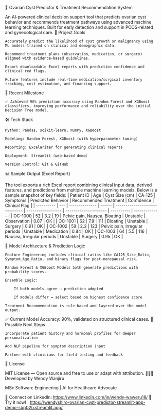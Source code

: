 🧬 Ovarian Cyst Predictor & Treatment Recommendation System

An AI-powered clinical decision support tool that predicts ovarian cyst behavior and recommends treatment pathways using advanced machine learning techniques. Built for early detection and support in PCOS-related and gynecological care.
🚀 Project Goals

    Accurately predict the likelihood of cyst growth or malignancy using ML models trained on clinical and demographic data.

    Recommend treatment plans (observation, medication, or surgery) aligned with evidence-based guidelines.

    Export downloadable Excel reports with prediction confidence and clinical red flags.

    Future features include real-time medication/surgical inventory tracking, cost estimation, and financing support.

🧠 Recent Milestone

    ✅ Achieved 90% prediction accuracy using Random Forest and XGBoost classifiers, improving performance and reliability over the initial Decision Tree model.

🛠️ Tech Stack

    Python: Pandas, scikit-learn, NumPy, XGBoost

    Modeling: Random Forest, XGBoost (with hyperparameter tuning)

    Reporting: ExcelWriter for generating clinical reports

    Deployment: Streamlit (web-based demo)

    Version Control: Git & GitHub

📊 Sample Output (Excel Report)

The tool exports a rich Excel report combining clinical input data, derived features, and predictions from multiple machine learning models.
Below is a sample snapshot of key fields:
| Patient ID | Age | Cyst Size (cm) | CA-125 | Symptoms                       | Predicted Behavior | Recommended Treatment | Confidence | Clinical Flag |
| ---------- | --- | -------------- | ------ | ------------------------------ | ------------------ | --------------------- | ---------- | ------------- |
| OC-1000    | 52  | 3.2            | 19     | Pelvic pain, Nausea, Bloating  | Unstable           | Observation           | 0.87       | OK            |
| OC-1001    | 62  | 7.9            | 111    | Bloating                       | Unstable           | Surgery               | 0.91       | OK            |
| OC-1002    | 59  | 2.2            | 123    | Pelvic pain, Irregular periods | Unstable           | Medication            | 0.84       | OK            |
| OC-1003    | 64  | 5.5            | 116    | Nausea, Irregular periods      | Unstable           | Surgery               | 0.95       | OK            |

🧠 Model Architecture & Prediction Logic

    Feature Engineering includes clinical ratios like CA125_Size_Ratio, Symptom_Age_Ratio, and binary flags for post-menopausal risk.

    Random Forest & XGBoost Models both generate predictions with probability scores.

    Ensemble Logic:

        If both models agree → prediction adopted

        If models differ → select based on highest confidence score

    Treatment Recommendation is rule-based and layered over the model output.

✅ Current Model Accuracy: 90%, validated on structured clinical cases.
🧪 Possible Next Steps

    Incorporate patient history and hormonal profiles for deeper personalization

    Add NLP pipeline for symptom description input

    Partner with clinicians for field testing and feedback

📄 License

MIT License — Open source and free to use or adapt with attribution.
👩🏽‍💻 Developed by Wendy Wanjiru

MSc Software Engineering | AI for Healthcare Advocate

🔗 Connect on LinkedIn: https://www.linkedin.com/in/wendy-waweru18/
🔗 Try it now! : https://wendyshiro-ovarian-cyst-predictor-streamlit-app-demo-sbp02b.streamlit.app/
